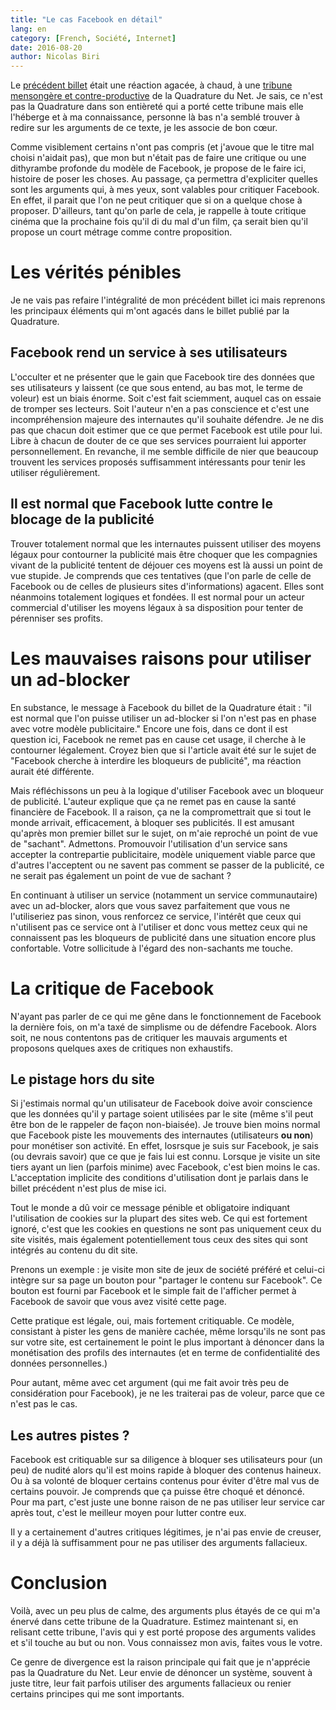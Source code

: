 ```yaml
---
title: "Le cas Facebook en détail"
lang: en
category: [French, Société, Internet]
date: 2016-08-20
author: Nicolas Biri
---
```


Le [précédent billet](http://nicolas.biri.name/posts/2016-08-17-Ne-plus-etre-un-produit.html) était une réaction agacée, à chaud, à une [tribune
mensongère et contre-productive](https://www.laquadrature.net/fr/si-vous-etes-le-produit) de la Quadrature du Net. Je sais, ce n'est pas
la Quadrature dans son entièreté qui a porté cette tribune mais elle l'héberge
et à ma connaissance, personne là bas n'a semblé trouver à redire sur les
arguments de ce texte, je les associe de bon cœur.

Comme visiblement certains n'ont pas compris (et j'avoue que le titre mal choisi
n'aidait pas), que mon but n'était pas de faire une critique ou une dithyrambe
profonde du modèle de Facebook, je propose de le faire ici, histoire de poser
les choses. Au passage, ça permettra d'expliciter quelles sont les arguments
qui, à mes yeux, sont valables pour critiquer Facebook. En effet, il parait que
l'on ne peut critiquer que si on a quelque chose à proposer.
D'ailleurs, tant qu'on parle de cela, je rappelle à toute critique cinéma
que la prochaine fois qu'il di du mal d'un film, ça serait bien qu'il propose
un court métrage comme contre proposition.

# Les vérités pénibles

Je ne vais pas refaire l'intégralité de mon précédent billet ici mais reprenons
les principaux éléments qui m'ont agacés dans le billet publié par la Quadrature.

## Facebook rend un service à ses utilisateurs

L'occulter et ne présenter que le gain que Facebook tire des données que ses
utilisateurs y laissent (ce que sous entend, au bas mot, le terme de voleur)
est un biais énorme. Soit c'est fait sciemment, auquel cas on essaie de tromper
ses lecteurs. Soit l'auteur n'en a pas conscience et c'est une incompréhension
majeure des internautes qu'il souhaite défendre. Je ne dis pas que chacun doit
estimer que ce que permet Facebook est utile pour lui. Libre à chacun de douter
de ce que ses services pourraient lui apporter personnellement. En revanche, il
me semble difficile de nier que beaucoup trouvent les services proposés
suffisamment intéressants pour tenir les utiliser régulièrement.

## Il est normal que Facebook lutte contre le blocage de la publicité

Trouver totalement normal que les internautes puissent utiliser des moyens
légaux pour contourner la publicité mais être choquer que les compagnies
vivant de la publicité tentent de déjouer ces moyens est là aussi un point
de vue stupide. Je comprends que ces tentatives (que l'on parle de celle de
Facebook ou de celles de plusieurs sites d'informations) agacent. Elles
sont néanmoins totalement logiques et fondées. Il est normal pour un acteur
commercial d'utiliser les moyens légaux à sa disposition pour tenter
de pérenniser ses profits.

# Les mauvaises raisons pour utiliser un ad-blocker

En substance, le message à Facebook du billet de la Quadrature était : "il
est normal que l'on puisse utiliser un ad-blocker si l'on n'est pas en phase
avec votre modèle publicitaire." Encore une fois, dans ce dont il est question
ici, Facebook ne remet pas en cause cet usage, il cherche à le contourner
légalement. Croyez bien que si l'article avait été sur le sujet de "Facebook
cherche à interdire les bloqueurs de publicité", ma réaction aurait été
différente.

Mais réfléchissons un peu à la logique d'utiliser Facebook avec un bloqueur de
publicité. L'auteur explique que ça ne remet pas en cause la santé financière
de Facebook. Il a raison, ça ne la compromettrait que si tout le monde
arrivait, efficacement, à bloquer ses publicités. Il est amusant qu'après mon
premier billet sur le sujet, on m'aie reproché un point de vue de "sachant".
Admettons. Promouvoir l'utilisation d'un service sans accepter la contrepartie
publicitaire, modèle uniquement viable parce que d'autres l'acceptent ou ne
savent pas comment se passer de la publicité, ce ne serait pas également un
point de vue de sachant ?

En continuant à utiliser un service (notamment un service communautaire) avec
un ad-blocker, alors que vous savez parfaitement que vous ne l'utiliseriez pas
sinon, vous renforcez ce service, l'intérêt que ceux qui n'utilisent pas ce
service ont à l'utiliser et donc vous mettez ceux qui ne connaissent pas les
bloqueurs de publicité dans une situation encore plus confortable. Votre
sollicitude à l'égard des non-sachants me touche.

# La critique de Facebook

N'ayant pas parler de ce qui me gêne dans le fonctionnement de Facebook la
dernière fois, on m'a taxé de simplisme ou de défendre Facebook. Alors soit,
ne nous contentons pas de critiquer les mauvais arguments et proposons quelques
axes de critiques non exhaustifs.

## Le pistage hors du site

Si j'estimais normal qu'un utilisateur de Facebook doive avoir conscience que
les données qu'il y partage soient utilisées par le site (même s'il peut être
bon de le rappeler de façon non-biaisée). Je trouve bien moins normal que
Facebook piste les mouvements des internautes (utilisateurs **ou non**) pour
monétiser son activité. En effet, losrsque je suis sur Facebook, je sais (ou
devrais savoir) que ce que je fais lui est connu. Lorsque je visite un site
tiers ayant un lien (parfois minime) avec Facebook, c'est bien moins le cas.
L'acceptation implicite des conditions d'utilisation dont je parlais dans le
billet précédent n'est plus de mise ici.

Tout le monde a dû voir ce message pénible et obligatoire indiquant
l'utilisation de cookies sur la plupart des sites web. Ce qui est fortement
ignoré, c'est que les cookies en questions ne sont pas uniquement ceux du site
visités, mais également potentiellement tous ceux des sites qui sont intégrés
au contenu du dit site.

Prenons un exemple : je visite mon site de jeux de société préféré et celui-ci
intègre sur sa page un bouton pour "partager le contenu sur Facebook". Ce
bouton est fourni par Facebook et le simple fait de l'afficher permet à
Facebook de savoir que vous avez visité cette page.

Cette pratique est légale, oui, mais fortement critiquable. Ce modèle,
consistant à pister les gens de manière cachée, même lorsqu'ils ne sont pas
sur votre site, est certainement le point le plus important à dénoncer dans
la monétisation des profils des internautes (et en terme de confidentialité des
données personnelles.)

Pour autant, même avec cet argument (qui me fait avoir très peu de
considération pour Facebook), je ne les traiterai pas de voleur, parce que ce
n'est pas le cas.

## Les autres pistes ?

Facebook est critiquable sur sa diligence à bloquer ses utilisateurs
pour (un peu) de nudité alors qu'il est moins rapide à bloquer des contenus
haineux. Ou à sa volonté de bloquer certains contenus pour éviter d'être mal
vus de certains pouvoir. Je comprends que ça puisse être choqué et dénoncé.
Pour ma part, c'est juste une bonne raison de ne pas utiliser leur service
car après tout, c'est le meilleur moyen pour lutter contre eux.

Il y a certainement d'autres critiques légitimes, je n'ai pas envie de creuser,
il y a déjà là suffisamment pour ne pas utiliser des arguments fallacieux.

# Conclusion

Voilà, avec un peu plus de calme, des arguments plus étayés de ce qui m'a
énervé dans cette tribune de la Quadrature. Estimez maintenant si, en relisant
cette tribune, l'avis qui y est porté propose des arguments valides et s'il
touche au but ou non. Vous connaissez mon avis, faites vous le votre.

Ce genre de divergence est la raison principale qui fait que je n'apprécie pas
la Quadrature du Net. Leur envie de dénoncer un système, souvent à juste titre,
leur fait parfois utiliser des arguments fallacieux ou renier certains
principes qui me sont importants.
